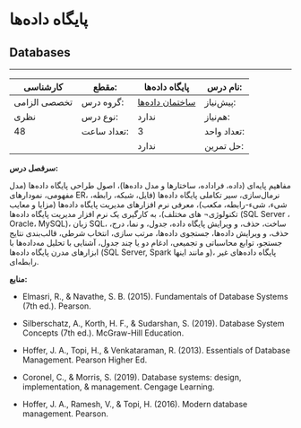# پایگاه داده‌ها
## Databases
_______________________________________________________________________________
| کارشناسی     | مقطع:       | پایگاه داده‌ها                                     | نام درس:    |
| ------------ | ----------- | -------------------------------------------------- | ----------- |
| تخصصی الزامی | گروه درس:   | [ساختمان داده‌ها](../mandatory/Data-Structures.md) | پیش‌نیاز:   |
| نظری         | نوع درس:    | ندارد                                              | هم‌نیاز:    |
| 48           | تعداد ساعت: | 3                                                  | تعداد واحد: |
|              |             |  ندارد                                             | حل تمرین:   |

**سرفصل درس:**

مفاهیم پایه‌ای (داده، فراداده، ساختارها و مدل داده‌ها)، اصول طراحی پایگاه داده‌ها (مدل مفهومی، نمودارهای ER، نرمال‌سازی، سیر تکاملی پایگاه داده‌ها (فایل، شبکه، رابطه، شیء، شیء-رابطه، مکعب)، معرفی نرم افزارهای مدیریت پایگاه داده‌ها (مزایا و معایب تکنولوژی¬ های مختلف)، به کارگیری یک نرم افزار مدیریت پایگاه داده‌ها (SQL Server ، Oracle، MySQL)، زبان SQL، ساخت، حذف، و ویرایش پایگاه داده، جدول، و نما، درج، حذف، و ویرایش داده‌ها، جستجوی داده‌ها، مرتب سازی، انتخاب شرطی، قالب‌بندی نتایج جستجو، توابع محاسباتی و تجمیعی، ادغام دو یا چند جدول، آشنایی با تحلیل مه‌داده‌ها با ابزارهای مدرن پایگاه داده‌ها (SQL Server, Spark  و مانند اینها)، پایگاه داده‌های غیر رابطه‌ای.

**منابع:**


- Elmasri, R., & Navathe, S. B. (2015). Fundamentals of Database Systems (7th ed.). Pearson.

- Silberschatz, A., Korth, H. F., & Sudarshan, S. (2019). Database System Concepts (7th ed.). McGraw-Hill Education.

- Hoffer, J. A., Topi, H., & Venkataraman, R. (2013). Essentials of Database Management. Pearson Higher Ed.

- Coronel, C., & Morris, S. (2019). Database systems: design, implementation, & management. Cengage Learning.

- Hoffer, J. A., Ramesh, V., & Topi, H. (2016). Modern database management. Pearson.
